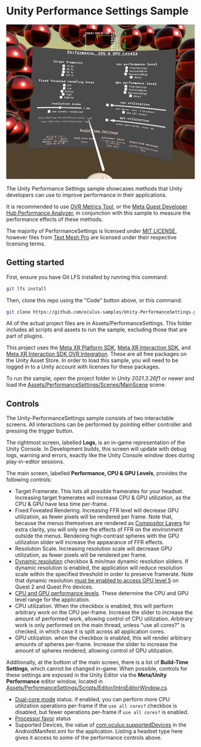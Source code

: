 # Unity Performance Settings Sample

![In-App Screenshot](./Documentation/SplashArt.jpg)

The Unity Performance Settings sample showcases methods that Unity developers can use to improve performance in their applications.

It is recommended to use [OVR Metrics Tool](https://developers.meta.com/horizon/documentation/native/android/ts-ovrmetricstool/), or the [Meta Quest Developer Hub Performance Analyzer](https://developer.meta.com/horizon/documentation/native/android/ts-odh-logs-metrics/#use-performance-analyzer), in conjunction with this sample to measure the performance effects of these methods.

The majority of PerformanceSettings is licensed under [MIT LICENSE](./LICENSE), however files from [Text Mesh Pro](http://www.unity3d.com/legal/licenses/Unity_Companion_License) are licensed under their respective licensing terms.

## Getting started

First, ensure you have Git LFS installed by running this command:
```sh
git lfs install
```

Then, clone this repo using the "Code" button above, or this command:
```sh
git clone https://github.com/oculus-samples/Unity-PerformanceSettings.git
```

All of the actual project files are in Assets/PerformanceSettings. This folder includes all scripts and assets to run the sample, excluding those that are part of plugins.

This project uses the [Meta XR Platform SDK](https://assetstore.unity.com/packages/tools/integration/meta-xr-platform-sdk-262366), [Meta XR Interaction SDK](https://assetstore.unity.com/packages/tools/integration/meta-xr-interaction-sdk-264559), and [Meta XR Interaction SDK OVR Integration](https://assetstore.unity.com/packages/tools/integration/meta-xr-interaction-sdk-ovr-integration-265014). These are all free packages on the Unity Asset Store. In order to load this sample, you will need to be logged in to a Unity account with licenses for these packages.

To run the sample, open the project folder in *Unity 2021.3.26f1* or newer and load the [Assets/PerformanceSettings/Scenes/MainScene](Assets/PerformanceSettings/Scenes/MainScene.unity) scene.

## Controls

The Unity-PerformanceSettings sample consists of two interactable screens. All interactions can be performed by pointing either controller and pressing the trigger button.

The rightmost screen, labelled __Logs__, is an in-game representation of the Unity Console. In Development builds, this screen will update with debug logs, warning and errors, exactly like the Unity Console window does during play-in-editor sessions.

The main screen, labelled __Performance, CPU & GPU Levels__, provides the following controls:

- Target Framerate. This lists all possible framerates for your headset. Increasing target framerates will increase CPU & GPU utilization, as the CPU & GPU have less time per-frame.
- Fixed Foveated Rendering. Increasing FFR level will decrease GPU utilization, as fewer pixels will be rendered per frame. Note that, because the menus themselves are rendered as [Compositor Layers](https://developer.meta.com/horizon/documentation/unity/os-compositor-layers/) for extra clarity, you will only see the effects of FFR on the environment outside the menus. Rendering high-contrast spheres with the GPU utilization slider will increase the appearance of FFR effects.
- Resolution Scale. Increasing resolution scale will decrease GPU utilization, as fewer pixels will be rendered per frame.
- [Dynamic resolution](https://developer.meta.com/horizon/documentation/unity/dynamic-resolution-unity/) checkbox & min/max dynamic resolution sliders. If dynamic resolution is enabled, the application will reduce resolution scale within the specified threshold in order to preserve framerate. Note that dynamic resolution [must be enabled to access GPU level 5](https://developer.meta.com/horizon/documentation/unity/po-quest-boost/#setting-processorperformancelevel-to-boost) on Quest 2 and Quest Pro devices.
- [CPU and GPU performance levels](https://developer.meta.com/horizon/documentation/unity/os-cpu-gpu-levels/#setting-cpu-and-gpu-levels). These determine the CPU and GPU level range for the application.
- CPU utilization. When the checkbox is enabled, this will perform arbitrary work on the CPU per-frame. Increase the slider to increase the amount of performed work, allowing control of CPU utilization. Arbitrary work is only performed on the main thread, unless "use all cores?" is checked, in which case it is split across all application cores.
- GPU utilization. when the checkbox is enabled, this will render arbitrary amounts of spheres per-frame. Increase the slider to increase the amount of spheres rendered, allowing control of GPU utilization.

Additionally, at the bottom of the main screen, there is a list of __Build-Time Settings__, which cannot be changed in-game. When possible, controls for these settings are exposed in the Unity Editor via the __Meta/Unity Performance__ editor window, located in [Assets/PerformanceSettings/Scripts/Editor/IntroEditorWindow.cs](Assets/PerformanceSettings/Scripts/Editor/IntroEditorWindow.cs).

 - [Dual-core mode](https://developer.meta.com/horizon/documentation/unity/po-quest-boost/#dual-core-mode) status. if enabled, you can perform more CPU utilization operations per-frame if the `use all cores?` checkbox is disabled, but fewer operations per-frame if `use all cores?` is enabled.
 - [Processor favor](https://developers.meta.com/horizon/documentation/unity/po-quest-boost/#trading-between-cpu-and-gpu-levels-meta-quest-3-only) status
 - Supported Devices, the value of [com.oculus.supportedDevices](https://developer.meta.com/horizon/blog/managing-meta-quest-1-guidance-developers/) in the AndroidManifest.xml for the application. Listing a headset type here gives it access to some of the performance controls above.
